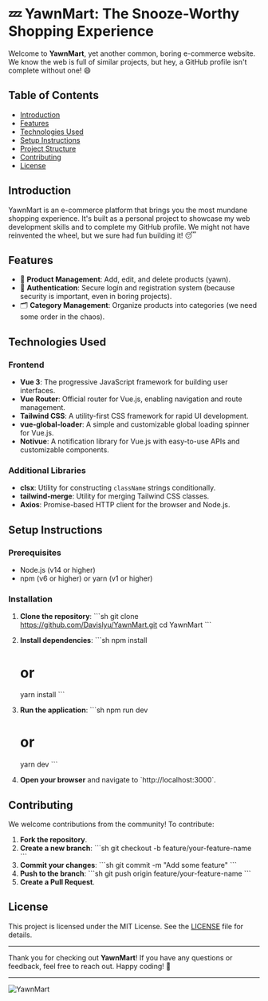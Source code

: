 
# 💤 YawnMart: The Snooze-Worthy Shopping Experience

Welcome to **YawnMart**, yet another common, boring e-commerce website. We know the web is full of similar projects, but hey, a GitHub profile isn't complete without one! 😄

## Table of Contents

- [Introduction](#introduction)
- [Features](#features)
- [Technologies Used](#technologies-used)
- [Setup Instructions](#setup-instructions)
- [Project Structure](#project-structure)
- [Contributing](#contributing)
- [License](#license)

## Introduction

YawnMart is an e-commerce platform that brings you the most mundane shopping experience. It's built as a personal project to showcase my web development skills and to complete my GitHub profile. We might not have reinvented the wheel, but we sure had fun building it! 😴

## Features

- 🛒 **Product Management**: Add, edit, and delete products (yawn).
- 🔐 **Authentication**: Secure login and registration system (because security is important, even in boring projects).
- 🗂️ **Category Management**: Organize products into categories (we need some order in the chaos).

## Technologies Used

### Frontend

- **Vue 3**: The progressive JavaScript framework for building user interfaces.
- **Vue Router**: Official router for Vue.js, enabling navigation and route management.
- **Tailwind CSS**: A utility-first CSS framework for rapid UI development.
- **vue-global-loader**: A simple and customizable global loading spinner for Vue.js.
- **Notivue**: A notification library for Vue.js with easy-to-use APIs and customizable components.

### Additional Libraries

- **clsx**: Utility for constructing `className` strings conditionally.
- **tailwind-merge**: Utility for merging Tailwind CSS classes.
- **Axios**: Promise-based HTTP client for the browser and Node.js.

## Setup Instructions

### Prerequisites

- Node.js (v14 or higher)
- npm (v6 or higher) or yarn (v1 or higher)

### Installation

1. **Clone the repository**:
   \`\`\`sh
   git clone https://github.com/Davislyu/YawnMart.git
   cd YawnMart
   \`\`\`

2. **Install dependencies**:
   \`\`\`sh
   npm install
   # or
   yarn install
   \`\`\`

3. **Run the application**:
   \`\`\`sh
   npm run dev
   # or
   yarn dev
   \`\`\`

4. **Open your browser** and navigate to \`http://localhost:3000\`.

## Contributing

We welcome contributions from the community! To contribute:

1. **Fork the repository**.
2. **Create a new branch**:
   \`\`\`sh
   git checkout -b feature/your-feature-name
   \`\`\`
3. **Commit your changes**:
   \`\`\`sh
   git commit -m "Add some feature"
   \`\`\`
4. **Push to the branch**:
   \`\`\`sh
   git push origin feature/your-feature-name
   \`\`\`
5. **Create a Pull Request**.

## License

This project is licensed under the MIT License. See the [LICENSE](LICENSE) file for details.

---

Thank you for checking out **YawnMart**! If you have any questions or feedback, feel free to reach out. Happy coding! 🚀

---

![YawnMart](https://user-images.githubusercontent.com/yourimage.jpg)
